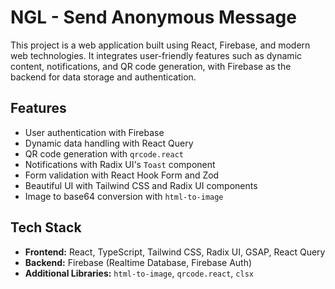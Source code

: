 # NGL - Send Anonymous Message

This project is a web application built using React, Firebase, and modern web technologies. It integrates user-friendly features such as dynamic content, notifications, and QR code generation, with Firebase as the backend for data storage and authentication.

## Features
- User authentication with Firebase
- Dynamic data handling with React Query
- QR code generation with `qrcode.react`
- Notifications with Radix UI's `Toast` component
- Form validation with React Hook Form and Zod
- Beautiful UI with Tailwind CSS and Radix UI components
- Image to base64 conversion with `html-to-image`

## Tech Stack
- **Frontend:** React, TypeScript, Tailwind CSS, Radix UI, GSAP, React Query
- **Backend:** Firebase (Realtime Database, Firebase Auth)
- **Additional Libraries:** `html-to-image`, `qrcode.react`, `clsx`

